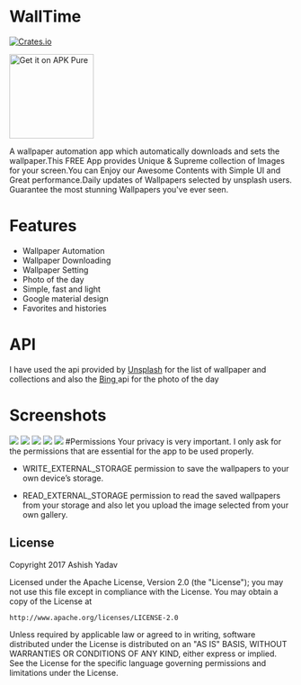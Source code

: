 # WallTime

[![Crates.io](https://img.shields.io/crates/l/rustc-serialize.svg?maxAge=2592000)]()

<a href='https://apkpure.com/walltime/ay3524.com.wallpapertime'><img width="150" alt='Get it on APK Pure' src='https://static.apkpure.com/www/static/imgs/logo_new.png'/></a>

A wallpaper automation app which automatically downloads and sets the wallpaper.This FREE App provides Unique & Supreme collection of Images for your screen.You can Enjoy our Awesome Contents with Simple UI and Great performance.Daily updates of Wallpapers selected by unsplash users. Guarantee the most stunning Wallpapers you've ever seen.
# Features
- Wallpaper Automation</br>
- Wallpaper Downloading</br>
- Wallpaper Setting</br>
- Photo of the day</br>
- Simple, fast and light</br>
- Google material design</br>
- Favorites and histories</br>
# API
I have used the api provided by <a href="http://www.unsplash.com/">Unsplash</a> for the list of wallpaper and collections and also the <a href="http://www.bing.com/HPImageArchive.aspx?format=js&idx=0&n=10&mkt=en-US" >Bing </a> api for the photo of the day
# Screenshots

![](https://raw.github.com/ay3524/WallTime/master/device-2017-02-18-002825.png)
![](https://raw.github.com/ay3524/WallTime/master/device-2017-02-18-003227.png)
![](https://raw.github.com/ay3524/WallTime/master/device-2017-02-18-003750.png)
![](https://raw.github.com/ay3524/WallTime/master/device-2017-02-18-003838.png)
![](https://raw.github.com/ay3524/WallTime/master/device-2017-02-18-003124.png)
#Permissions
Your privacy is very important. I only ask for the permissions that are essential for the app to be used properly.

- WRITE_EXTERNAL_STORAGE permission to save the wallpapers to your own device’s storage.

- READ_EXTERNAL_STORAGE permission to read the saved wallpapers from your storage and also let you upload the image selected from your own gallery.

## License

Copyright 2017 Ashish Yadav

Licensed under the Apache License, Version 2.0 (the "License");
you may not use this file except in compliance with the License.
You may obtain a copy of the License at

    http://www.apache.org/licenses/LICENSE-2.0

Unless required by applicable law or agreed to in writing, software
distributed under the License is distributed on an "AS IS" BASIS,
WITHOUT WARRANTIES OR CONDITIONS OF ANY KIND, either express or implied.
See the License for the specific language governing permissions and
limitations under the License.
